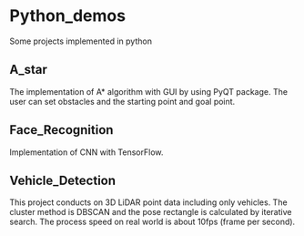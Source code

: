 # Python_demos
Some projects implemented in python


## A_star
The implementation of A* algorithm with GUI by using PyQT package. The user can set obstacles and the starting point and goal point.

## Face_Recognition
Implementation of CNN with TensorFlow.

## Vehicle_Detection
This project conducts on 3D LiDAR point data including only vehicles. The cluster method is DBSCAN and the pose rectangle is calculated by iterative search. The process speed on real world is about 10fps (frame per second).
